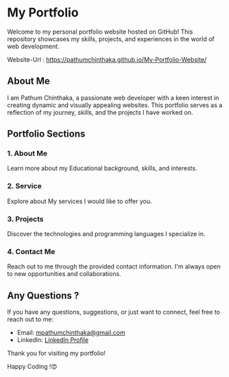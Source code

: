 # My Portfolio

Welcome to my personal portfolio website hosted on GitHub! This repository showcases my skills, projects, and experiences in the world of web development.

Website-Url : https://pathumchinthaka.github.io/My-Portfolio-Website/

## About Me

I am Pathum Chinthaka, a passionate web developer with a keen interest in creating dynamic and visually appealing websites. This portfolio serves as a reflection of my journey, skills, and the projects I have worked on.

## Portfolio Sections

### 1. About Me
Learn more about my Educational background, skills, and interests.

### 2. Service
Explore about My services I would like to offer you. 

### 3. Projects
Discover the technologies and programming languages I specialize in.

### 4. Contact Me
Reach out to me through the provided contact information. I'm always open to new opportunities and collaborations.

## Any Questions ?

If you have any questions, suggestions, or just want to connect, feel free to reach out to me:

- Email: mpathumchinthaka@gmail.com
- LinkedIn: [LinkedIn Profile](https://www.linkedin.com/in/pathum-chinthaka/)

Thank you for visiting my portfolio!

Happy Coding !😍
